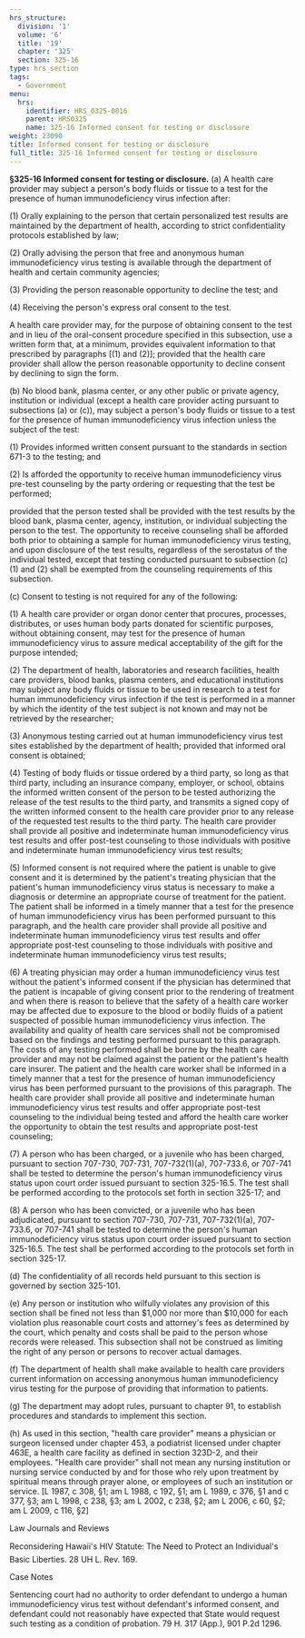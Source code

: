 ```yaml
---
hrs_structure:
  division: '1'
  volume: '6'
  title: '19'
  chapter: '325'
  section: 325-16
type: hrs_section
tags:
  - Government
menu:
  hrs:
    identifier: HRS_0325-0016
    parent: HRS0325
    name: 325-16 Informed consent for testing or disclosure
weight: 23090
title: Informed consent for testing or disclosure
full_title: 325-16 Informed consent for testing or disclosure
---
```

**§325-16 Informed consent for testing or disclosure.** (a) A health care provider may subject a person's body fluids or tissue to a test for the presence of human immunodeficiency virus infection after:

(1) Orally explaining to the person that certain personalized test results are maintained by the department of health, according to strict confidentiality protocols established by law;

(2) Orally advising the person that free and anonymous human immunodeficiency virus testing is available through the department of health and certain community agencies;

(3) Providing the person reasonable opportunity to decline the test; and

(4) Receiving the person's express oral consent to the test.

A health care provider may, for the purpose of obtaining consent to the test and in lieu of the oral-consent procedure specified in this subsection, use a written form that, at a minimum, provides equivalent information to that prescribed by paragraphs [(1) and (2)]; provided that the health care provider shall allow the person reasonable opportunity to decline consent by declining to sign the form.

(b) No blood bank, plasma center, or any other public or private agency, institution or individual (except a health care provider acting pursuant to subsections (a) or (c)), may subject a person's body fluids or tissue to a test for the presence of human immunodeficiency virus infection unless the subject of the test:

(1) Provides informed written consent pursuant to the standards in section 671-3 to the testing; and

(2) Is afforded the opportunity to receive human immunodeficiency virus pre-test counseling by the party ordering or requesting that the test be performed;

provided that the person tested shall be provided with the test results by the blood bank, plasma center, agency, institution, or individual subjecting the person to the test. The opportunity to receive counseling shall be afforded both prior to obtaining a sample for human immunodeficiency virus testing, and upon disclosure of the test results, regardless of the serostatus of the individual tested, except that testing conducted pursuant to subsection (c)(1) and (2) shall be exempted from the counseling requirements of this subsection.

(c) Consent to testing is not required for any of the following:

(1) A health care provider or organ donor center that procures, processes, distributes, or uses human body parts donated for scientific purposes, without obtaining consent, may test for the presence of human immunodeficiency virus to assure medical acceptability of the gift for the purpose intended;

(2) The department of health, laboratories and research facilities, health care providers, blood banks, plasma centers, and educational institutions may subject any body fluids or tissue to be used in research to a test for human immunodeficiency virus infection if the test is performed in a manner by which the identity of the test subject is not known and may not be retrieved by the researcher;

(3) Anonymous testing carried out at human immunodeficiency virus test sites established by the department of health; provided that informed oral consent is obtained;

(4) Testing of body fluids or tissue ordered by a third party, so long as that third party, including an insurance company, employer, or school, obtains the informed written consent of the person to be tested authorizing the release of the test results to the third party, and transmits a signed copy of the written informed consent to the health care provider prior to any release of the requested test results to the third party. The health care provider shall provide all positive and indeterminate human immunodeficiency virus test results and offer post-test counseling to those individuals with positive and indeterminate human immunodeficiency virus test results;

(5) Informed consent is not required where the patient is unable to give consent and it is determined by the patient's treating physician that the patient's human immunodeficiency virus status is necessary to make a diagnosis or determine an appropriate course of treatment for the patient. The patient shall be informed in a timely manner that a test for the presence of human immunodeficiency virus has been performed pursuant to this paragraph, and the health care provider shall provide all positive and indeterminate human immunodeficiency virus test results and offer appropriate post-test counseling to those individuals with positive and indeterminate human immunodeficiency virus test results;

(6) A treating physician may order a human immunodeficiency virus test without the patient's informed consent if the physician has determined that the patient is incapable of giving consent prior to the rendering of treatment and when there is reason to believe that the safety of a health care worker may be affected due to exposure to the blood or bodily fluids of a patient suspected of possible human immunodeficiency virus infection. The availability and quality of health care services shall not be compromised based on the findings and testing performed pursuant to this paragraph. The costs of any testing performed shall be borne by the health care provider and may not be claimed against the patient or the patient's health care insurer. The patient and the health care worker shall be informed in a timely manner that a test for the presence of human immunodeficiency virus has been performed pursuant to the provisions of this paragraph. The health care provider shall provide all positive and indeterminate human immunodeficiency virus test results and offer appropriate post-test counseling to the individual being tested and afford the health care worker the opportunity to obtain the test results and appropriate post-test counseling;

(7) A person who has been charged, or a juvenile who has been charged, pursuant to section 707-730, 707-731, 707-732(1)(a), 707-733.6, or 707-741 shall be tested to determine the person's human immunodeficiency virus status upon court order issued pursuant to section 325-16.5\. The test shall be performed according to the protocols set forth in section 325-17; and

(8) A person who has been convicted, or a juvenile who has been adjudicated, pursuant to section 707-730, 707-731, 707-732(1)(a), 707-733.6, or 707-741 shall be tested to determine the person's human immunodeficiency virus status upon court order issued pursuant to section 325-16.5\. The test shall be performed according to the protocols set forth in section 325-17.

(d) The confidentiality of all records held pursuant to this section is governed by section 325-101.

(e) Any person or institution who wilfully violates any provision of this section shall be fined not less than $1,000 nor more than $10,000 for each violation plus reasonable court costs and attorney's fees as determined by the court, which penalty and costs shall be paid to the person whose records were released. This subsection shall not be construed as limiting the right of any person or persons to recover actual damages.

(f) The department of health shall make available to health care providers current information on accessing anonymous human immunodeficiency virus testing for the purpose of providing that information to patients.

(g) The department may adopt rules, pursuant to chapter 91, to establish procedures and standards to implement this section.

(h) As used in this section, "health care provider" means a physician or surgeon licensed under chapter 453, a podiatrist licensed under chapter 463E, a health care facility as defined in section 323D-2, and their employees. "Health care provider" shall not mean any nursing institution or nursing service conducted by and for those who rely upon treatment by spiritual means through prayer alone, or employees of such an institution or service. [L 1987, c 308, §1; am L 1988, c 192, §1; am L 1989, c 376, §1 and c 377, §3; am L 1998, c 238, §3; am L 2002, c 238, §2; am L 2006, c 60, §2; am L 2009, c 116, §2]

Law Journals and Reviews

Reconsidering Hawaii's HIV Statute: The Need to Protect an Individual's Basic Liberties. 28 UH L. Rev. 169.

Case Notes

Sentencing court had no authority to order defendant to undergo a human immunodeficiency virus test without defendant's informed consent, and defendant could not reasonably have expected that State would request such testing as a condition of probation. 79 H. 317 (App.), 901 P.2d 1296.
